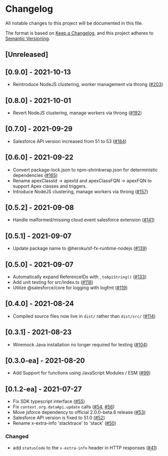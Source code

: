 # Changelog
All notable changes to this project will be documented in this file.

The format is based on [Keep a Changelog](https://keepachangelog.com/en/1.0.0/),
and this project adheres to [Semantic Versioning](https://semver.org/spec/v2.0.0.html).

## [Unreleased]

## [0.9.0] - 2021-10-13

- Reintroduce NodeJS clustering, worker management via throng ([#203](https://github.com/forcedotcom/sf-fx-runtime-nodejs/pull/203))

## [0.8.0] - 2021-10-01

- Revert NodeJS clustering, manage workers via throng ([#192](https://github.com/forcedotcom/sf-fx-runtime-nodejs/pull/192))

## [0.7.0] - 2021-09-29

- Salesforce API version increased from 51 to 53 ([#184](https://github.com/forcedotcom/sf-fx-runtime-nodejs/pull/184))

## [0.6.0] - 2021-09-22

- Convert package-lock.json to npm-shrinkwrap.json for deterministic dependencies ([#165](https://github.com/forcedotcom/sf-fx-runtime-nodejs/pull/165))
- Rename apexClassId -> apexId and apexClassFQN -> apexFQN to support Apex classes and triggers.
- Introduce NodeJS clustering, manage workers via throng ([#157](https://github.com/forcedotcom/sf-fx-runtime-nodejs/pull/157))

## [0.5.2] - 2021-09-08

- Handle malformed/missing cloud event salesforce extension ([#141](https://github.com/forcedotcom/sf-fx-runtime-nodejs/pull/141))

## [0.5.1] - 2021-09-07

- Update package name to @heroku/sf-fx-runtime-nodejs ([#139](https://github.com/forcedotcom/sf-fx-runtime-nodejs/pull/139))

## [0.5.0] - 2021-09-07

- Automatically expand ReferenceIDs with `.toApiString()` ([#133](https://github.com/forcedotcom/sf-fx-runtime-nodejs/pull/133))
- Add unit testing for src/index.ts ([#118](https://github.com/forcedotcom/sf-fx-runtime-nodejs/pull/118))
- Utilize @salesforce/core for logging with logfmt ([#119](https://github.com/forcedotcom/sf-fx-runtime-nodejs/pull/119))

## [0.4.0] - 2021-08-24

- Compiled source files now live in `dist/` rather than `dist/src/`
  ([#114](https://github.com/forcedotcom/sf-fx-runtime-nodejs/pull/114))

## [0.3.1] - 2021-08-23
- Wiremock Java installation no longer required for testing ([#104](https://github.com/forcedotcom/sf-fx-runtime-nodejs/pull/104))

## [0.3.0-ea] - 2021-08-20

- Add Support for functions using JavaScript Modules / ESM ([#99](https://github.com/forcedotcom/sf-fx-runtime-nodejs/pull/99))

## [0.1.2-ea] - 2021-07-27

- Fix SDK typescript interface  ([#55](https://github.com/forcedotcom/sf-fx-runtime-nodejs/pull/55))
- Fix `context.org.dataApi.update` calls ([#54](https://github.com/forcedotcom/sf-fx-runtime-nodejs/pull/54), [#56](https://github.com/forcedotcom/sf-fx-runtime-nodejs/pull/56))
- Move jsforce dependency to official 2.0.0-beta.6 release ([#53](https://github.com/forcedotcom/sf-fx-runtime-nodejs/pull/53))
- Salesforce API version is fixed to 51.0 ([#52](https://github.com/forcedotcom/sf-fx-runtime-nodejs/pull/52))
- Rename x-extra-info 'stacktrace' to 'stack' ([#50](https://github.com/forcedotcom/sf-fx-runtime-nodejs/pull/50))

### Changed
- add `statusCode` to the `x-extra-info` header in HTTP responses ([#41](https://github.com/forcedotcom/sf-fx-runtime-nodejs/pull/41))
